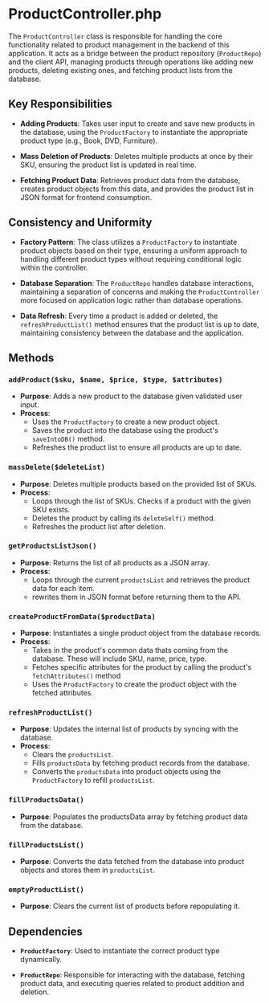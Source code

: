 # ProductController.php

The `ProductController` class is responsible for handling the core functionality related to product management in the backend of this application. It acts as a bridge between the product repository (`ProductRepo`) and the client API, managing products through operations like adding new products, deleting existing ones, and fetching product lists from the database.

## Key Responsibilities

- **Adding Products**: Takes user input to create and save new products in the database, using the `ProductFactory` to instantiate the appropriate product type (e.g., Book, DVD, Furniture).

- **Mass Deletion of Products**: Deletes multiple products at once by their SKU, ensuring the product list is updated in real time.

- **Fetching Product Data**: Retrieves product data from the database, creates product objects from this data, and provides the product list in JSON format for frontend consumption.

## Consistency and Uniformity

- **Factory Pattern**: The class utilizes a `ProductFactory` to instantiate product objects based on their type, ensuring a uniform approach to handling different product types without requiring conditional logic within the controller.

- **Database Separation**: The `ProductRepo` handles database interactions, maintaining a separation of concerns and making the `ProductController` more focused on application logic rather than database operations.

- **Data Refresh**: Every time a product is added or deleted, the `refreshProductList()` method ensures that the product list is up to date, maintaining consistency between the database and the application.

## Methods

### `addProduct($sku, $name, $price, $type, $attributes)`

- **Purpose**: Adds a new product to the database given validated user input.
- **Process**:
  - Uses the `ProductFactory` to create a new product object.
  - Saves the product into the database using the product's `saveIntoDB()` method.
  - Refreshes the product list to ensure all products are up to date.

### `massDelete($deleteList)`

- **Purpose**: Deletes multiple products based on the provided list of SKUs.
- **Process**:
  - Loops through the list of SKUs.
    Checks if a product with the given SKU exists.
  - Deletes the product by calling its `deleteSelf()` method.
  - Refreshes the product list after deletion.

### `getProductsListJson()`

- **Purpose**: Returns the list of all products as a JSON array.
- **Process**:
  - Loops through the current `productsList` and retrieves the product data for each item.
  - rewrites them in JSON format before returning them to the API.

### `createProductFromData($productData)`

- **Purpose**: Instantiates a single product object from the database records.
- **Process**:
  - Takes in the product's common data thats coming from the database. These will include SKU, name, price, type.
  - Fetches specific attributes for the product by calling the product's `fetchAttributes()` method
  - Uses the `ProductFactory` to create the product object with the fetched attributes.

### `refreshProductList()`

- **Purpose**: Updates the internal list of products by syncing with the database.
- **Process**:
  - Clears the `productsList`.
  - Fills `productsData` by fetching product records from the database.
  - Converts the `productsData` into product objects using the `ProductFactory` to refill `productsList`.

### `fillProductsData()`

- **Purpose**: Populates the productsData array by fetching product data from the database.

### `fillProductsList()`

- **Purpose**: Converts the data fetched from the database into product objects and stores them in `productsList`.

### `emptyProductList()`

- **Purpose**: Clears the current list of products before repopulating it.

## Dependencies

- **`ProductFactory`**: Used to instantiate the correct product type dynamically.

- **`ProductRepo`**: Responsible for interacting with the database, fetching product data, and executing queries related to product addition and deletion.
